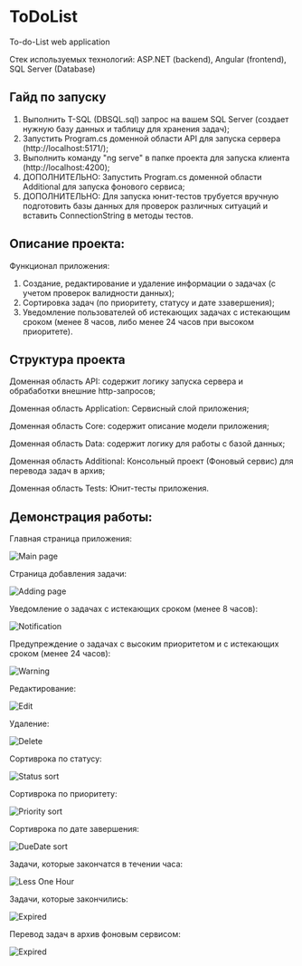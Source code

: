 # ToDoList
To-do-List web application

Стек используемых технологий: ASP.NET (backend), Angular (frontend), SQL Server (Database)

## Гайд по запуску
1. Выполнить T-SQL (DBSQL.sql) запрос на вашем SQL Server (создает нужную базу данных и таблицу для хранения задач);
2. Запустить Program.cs доменной области API для запуска сервера (http://localhost:5171/);
3. Выполнить команду "ng serve" в папке проекта для запуска клиента (http://localhost:4200);
4. ДОПОЛНИТЕЛЬНО: Запустить Program.cs доменной области Additional для запуска фонового сервиса;
5. ДОПОЛНИТЕЛЬНО: Для запуска юнит-тестов трубуется вручную подготовить базы данных для проверок различных ситуаций и вставить ConnectionString в методы тестов. 

## Описание проекта:
Функционал приложения:
1. Создание, редактирование и удаление информации о задачах (с учетом проверок валидности данных);
2. Cортировка задач (по приоритету, статусу и дате ззавершения);
3. Уведомление пользователей об истекающих задачах с истекающим сроком (менее 8 часов, либо менее 24 часов при высоком приоритете).

## Структура проекта
Доменная область API: содержит логику запуска сервера и обрабаботки внешние http-запросов;

Доменная область Application: Сервисный слой приложения;

Доменная область Core: содержит описание модели приложения;

Доменная область Data: содержит логику для работы с базой данных; 

Доменная область Additional: Консольный проект (Фоновый сервис) для перевода задач в архив;

Доменная область Tests: Юнит-тесты приложения.

## Демонстрация работы:
Главная страница приложения:

![Main page](images/main.png "Main page")

Страница добавления задачи:

![Adding page](images/adding.png "Adding page")

Уведомление о задачах с истекающих сроком (менее 8 часов):

![Notification](images/notification.png "Notification")

Предупреждение о задачах с высоким приоритетом и с истекающих сроком (менее 24 часов):

![Warning](images/warning.png "Warning")

Редактирование:

![Edit](images/editing.png "Edit")

Удаление:

![Delete](images/deleting.png "Delete")

Сортиврока по статусу:

![Status sort](images/sortingbystatus.png "Status")

Сортиврока по приоритету:

![Priority sort](images/sortingbypriority.png "Priority")

Сортиврока по дате завершения:

![DueDate sort](images/sortingbyduedate.png "DueDate")

Задачи, которые закончатся в течении часа:

![Less One Hour](images/lessonehour.png "LessOneHour")

Задачи, которые закончились:

![Expired](images/expired.png "Expired")

Перевод задач в архив фоновым сервисом:

![Expired](images/backgroundapp.png "Background service")
